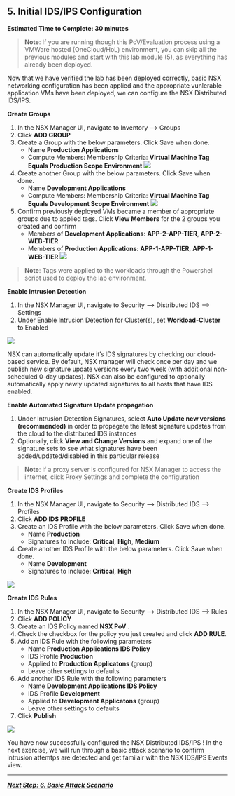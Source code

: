 

## 5. Initial IDS/IPS Configuration
**Estimated Time to Complete: 30 minutes**

> **Note**: If you are running though this PoV/Evaluation process using a VMWare hosted (OneCloud/HoL) environment, you can skip all the previous modules and start with this lab module (5), as everything has already been deployed. 

Now that we have verified the lab has been deployed correctly, basic NSX networking configuration has been applied and the appropriate vunlerable application VMs have been deployed, we can configure the NSX Distributed IDS/IPS.

**Create Groups**
1.	In the NSX Manager UI, navigate to Inventory -->  Groups 
2. Click **ADD GROUP**
3.	Create a Group with the below parameters. Click Save when done.
    * Name **Production Applications**
    * Compute Members: Membership Criteria: **Virtual Machine Tag Equals Production Scope Environment**
    ![](assets/images/IDPS_POC_7.PNG)     
3.	Create another Group with the below parameters. Click Save when done.
    * Name **Development Applications**
    * Compute Members: Membership Criteria: **Virtual Machine Tag Equals Development Scope Environment**
    ![](assets/images/IDPS_POC_8.PNG)    
4. Confirm previously deployed VMs became a member of appropriate groups due to applied tags. Click **View Members** for the 2 groups you created and confirm
    * Members of **Development Applications**: **APP-2-APP-TIER**, **APP-2-WEB-TIER**
    * Members of **Production Applications**: **APP-1-APP-TIER**, **APP-1-WEB-TIER**
    ![](assets/images/IDPS_POC_9.PNG)    
    
> **Note**: Tags were applied to the workloads through the Powershell script used to deploy the lab environment.

**Enable Intrusion Detection**
1.	In the NSX Manager UI, navigate to Security -->  Distributed IDS --> Settings
2.	Under Enable Intrusion Detection for Cluster(s), set **Workload-Cluster** to Enabled

![](assets/images/IDPS_POC_5.PNG)

NSX can automatically update it’s IDS signatures by checking our cloud-based service. By default, NSX manager will check once per day and we publish new signature update versions every two week (with additional non-scheduled 0-day updates). NSX can also be configured to optionally automatically apply newly updated signatures to all hosts that have IDS enabled.

**Enable Automated Signature Update propagation**
1.	Under Intrusion Detection Signatures, select **Auto Update new versions (recommended)** in order to propagate the latest signature updates from the cloud to the distributed IDS instances
2.	Optionally, click **View and Change Versions** and expand one of the signature sets to see what signatures have been added/updated/disabled in this particular release 

> **Note**: if a proxy server is configured for NSX Manager to access the internet, click Proxy Settings and complete the configuration


**Create IDS Profiles**
1.	In the NSX Manager UI, navigate to Security -->  Distributed IDS --> Profiles
2. Click **ADD IDS PROFILE**
3.	Create an IDS Profile with the below parameters. Click Save when done.
    * Name **Production**
    * Signatures to Include: **Critical**, **High**, **Medium**
3.	Create another IDS Profile with the below parameters. Click Save when done.
    * Name **Development**
    * Signatures to Include: **Critical**, **High**

![](assets/images/IDPS_POC_6.PNG)

**Create IDS Rules**
1.	In the NSX Manager UI, navigate to Security -->  Distributed IDS --> Rules
2. Click **ADD POLICY**
3.	Create an IDS Policy named **NSX PoV** .
4. Check the checkbox for the policy you just created and click **ADD RULE**.
5. Add an IDS Rule with the following parameters
    * Name **Production Applications IDS Policy**
    * IDS Profile **Production**
    * Applied to **Production Applicatons** (group)
    * Leave other settings to defaults
6. Add another IDS Rule with the following parameters
    * Name **Development Applications IDS Policy**
    * IDS Profile **Development**
    * Applied to **Development Applicatons** (group)
    * Leave other settings to defaults
7. Click **Publish**

![](assets/images/IDPS_POC_10.PNG)

You have now successfully configured the NSX Distributed IDS/IPS ! In the next exercise, we will run through a basic attack scenario to confirm intrusion attemtps are detected and get familair with the NSX IDS/IPS Events view.

---

[***Next Step: 6. Basic Attack Scenario***](/docs/6-BasicAttackScenario.md)
